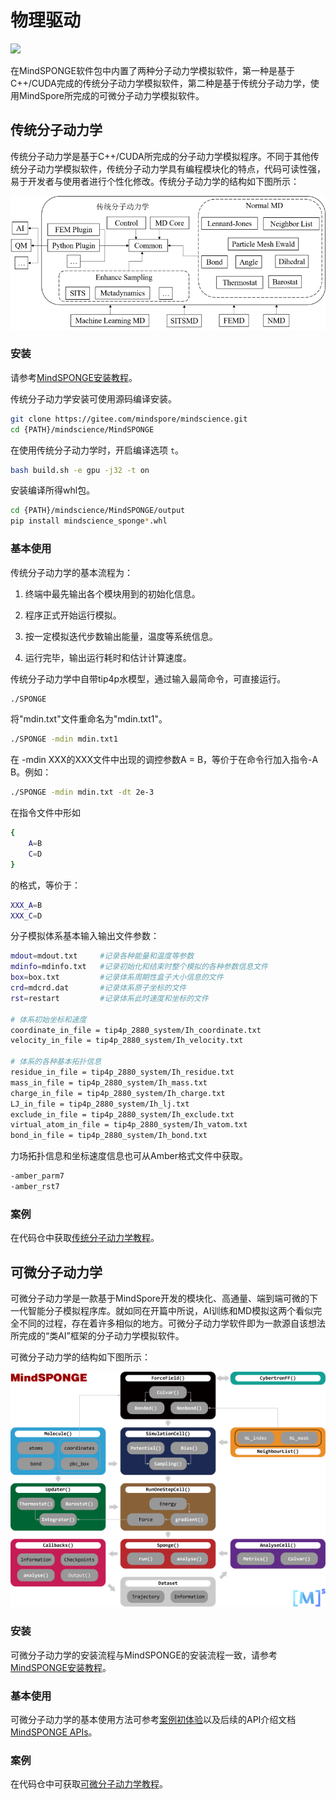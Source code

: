 # 物理驱动

<a href="https://gitee.com/mindspore/docs/blob/master/docs/mindscience/docs/source_zh_cn/mindsponge/sponge.md" target="_blank"><img src="https://mindspore-website.obs.cn-north-4.myhuaweicloud.com/website-images/master/resource/_static/logo_source.png"></a>

在MindSPONGE软件包中内置了两种分子动力学模拟软件，第一种是基于C++/CUDA完成的传统分子动力学模拟软件，第二种是基于传统分子动力学，使用MindSpore所完成的可微分子动力学模拟软件。

## 传统分子动力学

传统分子动力学是基于C++/CUDA所完成的分子动力学模拟程序。不同于其他传统分子动力学模拟软件，传统分子动力学具有编程模块化的特点，代码可读性强，易于开发者与使用者进行个性化修改。传统分子动力学的结构如下图所示：

![cudasponge](./images/cudasponge.png)

### 安装

请参考[MindSPONGE安装教程](https://www.mindspore.cn/mindscience/docs/zh-CN/master/mindsponge/intro.html#%E5%AE%89%E8%A3%85%E6%95%99%E7%A8%8B)。

传统分子动力学安装可使用源码编译安装。

```bash
git clone https://gitee.com/mindspore/mindscience.git
cd {PATH}/mindscience/MindSPONGE
```

在使用传统分子动力学时，开启编译选项 `t`。

```bash
bash build.sh -e gpu -j32 -t on
```

安装编译所得whl包。

```bash
cd {PATH}/mindscience/MindSPONGE/output
pip install mindscience_sponge*.whl
```

### 基本使用

传统分子动力学的基本流程为：

1. 终端中最先输出各个模块用到的初始化信息。

2. 程序正式开始运行模拟。

3. 按一定模拟迭代步数输出能量，温度等系统信息。

4. 运行完毕，输出运行耗时和估计计算速度。

传统分子动力学中自带tip4p水模型，通过输入最简命令，可直接运行。

```bash
./SPONGE
```

将"mdin.txt"文件重命名为"mdin.txt1"。

```bash
./SPONGE -mdin mdin.txt1
```

在 -mdin XXX的XXX文件中出现的调控参数A = B，等价于在命令行加入指令-A B。例如：

```bash
./SPONGE -mdin mdin.txt -dt 2e-3
```

在指令文件中形如

```bash
{
    A=B
    C=D
}
```

的格式，等价于：

```bash
XXX_A=B
XXX_C=D
```

分子模拟体系基本输入输出文件参数：

```bash
mdout=mdout.txt     #记录各种能量和温度等参数
mdinfo=mdinfo.txt   #记录初始化和结束时整个模拟的各种参数信息文件
box=box.txt         #记录体系周期性盒子大小信息的文件
crd=mdcrd.dat       #记录体系原子坐标的文件
rst=restart         #记录体系此时速度和坐标的文件

# 体系初始坐标和速度
coordinate_in_file = tip4p_2880_system/Ih_coordinate.txt
velocity_in_file = tip4p_2880_system/Ih_velocity.txt

# 体系的各种基本拓扑信息
residue_in_file = tip4p_2880_system/Ih_residue.txt
mass_in_file = tip4p_2880_system/Ih_mass.txt
charge_in_file = tip4p_2880_system/Ih_charge.txt
LJ_in_file = tip4p_2880_system/Ih_lj.txt
exclude_in_file = tip4p_2880_system/Ih_exclude.txt
virtual_atom_in_file = tip4p_2880_system/Ih_vatom.txt
bond_in_file = tip4p_2880_system/Ih_bond.txt
```

力场拓扑信息和坐标速度信息也可从Amber格式文件中获取。

```bash
-amber_parm7
-amber_rst7
```

### 案例

在代码仓中获取[传统分子动力学教程](https://gitee.com/mindspore/mindscience/tree/master/MindSPONGE/applications/molecular_dynamics/tradition)。

## 可微分子动力学

可微分子动力学是一款基于MindSpore开发的模块化、高通量、端到端可微的下一代智能分子模拟程序库。就如同在开篇中所说，AI训练和MD模拟这两个看似完全不同的过程，存在着许多相似的地方。可微分子动力学软件即为一款源自该想法所完成的“类AI”框架的分子动力学模拟软件。

可微分子动力学的结构如下图所示：

![mindsponge](./images/mindsponge.png)

### 安装

可微分子动力学的安装流程与MindSPONGE的安装流程一致，请参考[MindSPONGE安装教程](https://www.mindspore.cn/mindscience/docs/zh-CN/master/mindsponge/intro.html#%E5%AE%89%E8%A3%85%E6%95%99%E7%A8%8B)。

### 基本使用

可微分子动力学的基本使用方法可参考[案例初体验](https://www.mindspore.cn/mindscience/docs/zh-CN/master/mindsponge/intro.html#%E6%A1%88%E4%BE%8B%E5%88%9D%E4%BD%93%E9%AA%8C)以及后续的API介绍文档[MindSPONGE APIs](https://www.mindspore.cn/mindscience/docs/zh-CN/master/mindsponge.html#)。

### 案例

在代码仓中可获取[可微分子动力学教程](https://gitee.com/mindspore/mindscience/tree/master/MindSPONGE/tutorials/basic)。
